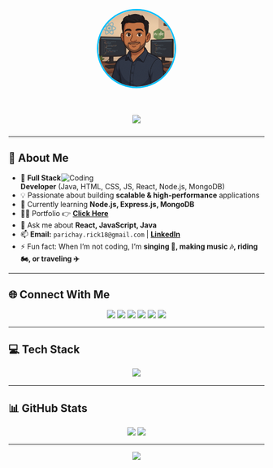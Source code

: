 <!-- Avatar -->
<p align="center">
  <img src="img/avatar.png" alt="Parichay Avatar" width="150" style="border-radius:50%; border: 3px solid #00bfff;" />
</p>

<!-- Typing Animation -->
<h1 align="center">
  <img src="https://readme-typing-svg.herokuapp.com?size=28&duration=3500&color=00BFFF&center=true&vCenter=true&width=800&lines=Hi+👋,+I'm+Parichay+Dutta+Biswas;Full+Stack+Web+Developer+💻;Java+%26+MERN+Stack+Enthusiast;Problem+Solver+%26+Tech+Lover" />
</h1>

---

## 💫 About Me
<img align="right" src="https://media.giphy.com/media/qgQUggAC3Pfv687qPC/giphy.gif" alt="Coding" width="400"/>

- 🚀 **Full Stack Developer** (Java, HTML, CSS, JS, React, Node.js, MongoDB)  
- 💡 Passionate about building **scalable & high-performance** applications  
- 🌱 Currently learning **Node.js, Express.js, MongoDB**  
- 👨‍💻 Portfolio 👉 [**Click Here**](https://portfolio-eight-smoky-73.vercel.app/)  
- 💬 Ask me about **React, JavaScript, Java**  
- 📫 **Email:** `parichay.rick18@gmail.com` | **[LinkedIn](https://linkedin.com/in/parichay-dutta-biswas-0a40191b5)**  
- ⚡ Fun fact: When I’m not coding, I’m **singing 🎤, making music 🎶, riding 🏍, or traveling ✈**  

---

## 🌐 Connect With Me
<p align="center">
<a href="https://www.leetcode.com/parichay1811"><img src="https://skillicons.dev/icons?i=leetcode" width="48"/></a>
<a href="https://www.hackerrank.com/parichay_rick18"><img src="https://skillicons.dev/icons?i=hackerrank" width="48"/></a>
<a href="https://linkedin.com/in/parichay-dutta-biswas-0a40191b5"><img src="https://skillicons.dev/icons?i=linkedin" width="48"/></a>
<a href="https://fb.com/parichay.duttabiswas.1811"><img src="https://skillicons.dev/icons?i=facebook" width="48"/></a>
<a href="https://instagram.com/parichayduttabiswasofficial"><img src="https://skillicons.dev/icons?i=instagram" width="48"/></a>
<a href="https://www.youtube.com/@Parichay1811"><img src="https://skillicons.dev/icons?i=youtube" width="48"/></a>
</p>

---

## 💻 Tech Stack
<p align="center">
<img src="https://skillicons.dev/icons?i=html,css,js,react,nodejs,express,mongodb,java,python,mysql,git,docker&theme=dark" />
</p>

---

## 📊 GitHub Stats
<p align="center">
  <img src="https://github-readme-stats.vercel.app/api?username=parichay1811&show_icons=true&theme=tokyonight" height="165"/>
  <img src="https://github-readme-streak-stats.herokuapp.com/?user=parichay1811&theme=tokyonight" height="165"/>
</p>

---

<p align="center">
  <img src="https://media.giphy.com/media/VTtANKl0beDFQRLDTh/giphy.gif" width="300"/>
</p>
